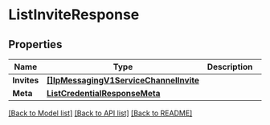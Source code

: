# ListInviteResponse

## Properties
Name | Type | Description | Notes
------------ | ------------- | ------------- | -------------
**Invites** | [**[]IpMessagingV1ServiceChannelInvite**](ip_messaging.v1.service.channel.invite.md) |  |[optional] 
**Meta** | [**ListCredentialResponseMeta**](ListCredentialResponse_meta.md) |  |[optional] 

[[Back to Model list]](../README.md#documentation-for-models) [[Back to API list]](../README.md#documentation-for-api-endpoints) [[Back to README]](../README.md)


